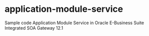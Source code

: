 # application-module-service
Sample code Application Module Service in Oracle E-Business Suite Integrated SOA Gateway 12.1
